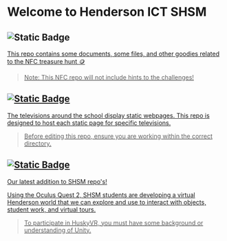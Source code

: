 # Welcome to Henderson ICT SHSM

## ![Static Badge](https://img.shields.io/badge/HUSKY-NFC-yellow) <a href="">
This repo contains some documents, some files, and other goodies related to the NFC treasure hunt :coin:

> Note: This NFC repo will not include hints to the challenges!

## ![Static Badge](https://img.shields.io/badge/HUSKY-TV-blue) <a href="">
The televisions around the school display static webpages. This repo is designed to host each static page for specific televisions.
  
> Before editing this repo, ensure you are working within the correct directory.

## ![Static Badge](https://img.shields.io/badge/HUSKY-VR-green) <a href="">
Our latest addition to SHSM repo's!

Using the Oculus Quest 2, SHSM students are developing a virtual Henderson world that we can explore and use to interact with objects, student work, and virtual tours.

> To participate in HuskyVR, you must have some background or understanding of Unity.

